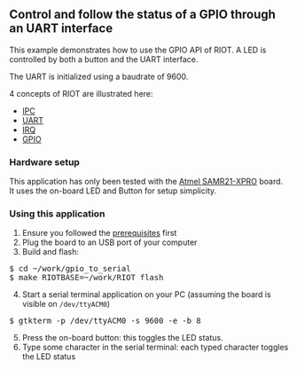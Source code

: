 ## Control and follow the status of a GPIO through an UART interface

This example demonstrates how to use the GPIO API of RIOT. A LED is controlled
by both a button and the UART interface.

The UART is initialized using a baudrate of 9600.

4 concepts of RIOT are illustrated here:
* [IPC](http://riot-os.org/api/group__core__msg.html#details)
* [UART](http://riot-os.org/api/group__drivers__periph__uart.html#details)
* [IRQ](http://riot-os.org/api/group__core__irq.html#details)
* [GPIO](http://doc.riot-os.org/group__drivers__periph__gpio.html#details)

### Hardware setup

This application has only been tested with the
[Atmel SAMR21-XPRO](https://github.com/RIOT-OS/RIOT/wiki/Board%3A-SAMR21-xpro)
board. It uses the on-board LED and Button for setup simplicity.

### Using this application

1. Ensure you followed the
[prerequisites](https://github.com/aabadie/riot-apps#prerequisites) first
2. Plug the board to an USB port of your computer
3. Build and flash:
<pre>
$ cd ~/work/gpio_to_serial
$ make RIOTBASE=~/work/RIOT flash
</pre>
4. Start a serial terminal application on your PC (assuming the board is
visible on `/dev/ttyACM0`)
<pre>
$ gtkterm -p /dev/ttyACM0 -s 9600 -e -b 8
</pre>
5. Press the on-board button: this toggles the LED status.
6. Type some character in the serial terminal: each typed character toggles the
   LED status
